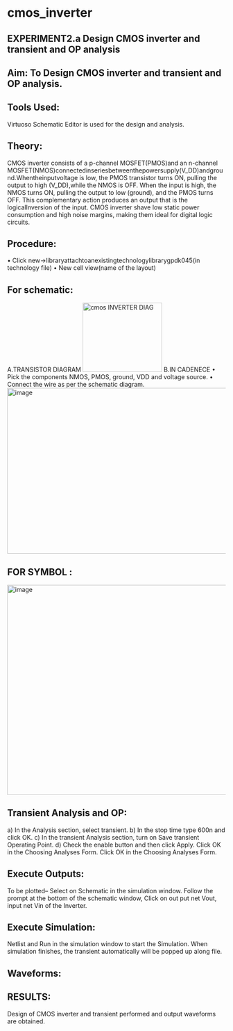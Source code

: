 # cmos_inverter
## EXPERIMENT2.a Design CMOS inverter and transient and OP analysis

## Aim: To Design CMOS inverter and transient and OP analysis.

## Tools Used: 
Virtuoso Schematic Editor is used for the design and analysis.

## Theory:
CMOS inverter consists of a p-channel MOSFET(PMOS)and an n-channel MOSFET(NMOS)connectedinseriesbetweenthepowersupply(V_DD)andground.Whentheinputvoltage is low, the PMOS transistor turns ON, pulling the output to high (V_DD),while the NMOS is OFF. When the input is high, the NMOS turns ON, pulling the output to low (ground), and the PMOS turns OFF. This complementary action produces an output that is the logicalInversion  of the input. CMOS inverter shave low static power consumption and high noise margins, making them ideal for digital logic circuits.

## Procedure:
•	Click new->libraryattachtoanexistingtechnologylibrarygpdk045(in technology file)
•	New cell view(name of the layout)

## For schematic:
A.TRANSISTOR DIAGRAM 
<img width="183" height="159" alt="cmos INVERTER DIAG" src="https://github.com/user-attachments/assets/39d612ee-9e60-4251-988b-636cd430038d" />
B.IN CADENECE
•	Pick the components NMOS, PMOS, ground, VDD and voltage source.
•	Connect the wire as per the schematic diagram.
<img width="907" height="381" alt="image" src="https://github.com/user-attachments/assets/7b163321-1720-4eac-8bb2-3b5ded9e7834" />

## FOR SYMBOL :
<img width="952" height="483" alt="image" src="https://github.com/user-attachments/assets/689685b4-2cff-4c49-a079-8d2dc444d2c0" />

## Transient Analysis and OP:
a)	In the Analysis section, select transient.
b)	In the stop time type 600n and click OK.
c)	In the transient Analysis section, turn on Save transient Operating Point.
d)	Check the enable button and then click Apply. Click OK in the Choosing Analyses Form.
Click OK in the Choosing Analyses Form.

## Execute Outputs:
To be plotted– Select on Schematic in the simulation window.
Follow the prompt at the bottom of the schematic window, Click on out put net Vout, input net Vin of the Inverter.
## Execute Simulation:
Netlist and Run in the simulation window to start the Simulation.
When simulation finishes, the transient automatically will be popped up along file.
 
## Waveforms:


## RESULTS:
Design of CMOS inverter and transient performed and output waveforms are obtained.
 


